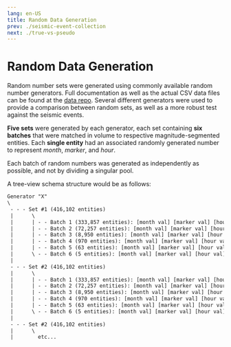```yaml
---
lang: en-US
title: Random Data Generation
prev: ./seismic-event-collection
next: ./true-vs-pseudo
---
```


# Random Data Generation

Random number sets were generated using commonly available random number generators. Full documentation as well as the actual CSV data files can be found at the [data repo](https://github.com/jakeYeager/qw-data-flux). Several different generators were used to provide a comparison between random sets, as well as a more robust test against the seismic events. 

**Five sets** were generated by each generator, each set containing **six batches** that were matched in volume to  respective magnitude-segmented entities. Each **single entity** had an associated randomly generated number to represent _month_, _marker_, and _hour_.

Each batch of random numbers was generated as independently as possible, and not by dividing a singular pool.

A tree-view schema structure would be as follows:

```txt
Generator "X"
\
 - - - Set #1 (416,102 entities)
 |      \
 |      | - - Batch 1 (333,857 entities): [month val] [marker val] [hour val]
 |      | - - Batch 2 (72,257 entities): [month val] [marker val] [hour val]
 |      | - - Batch 3 (8,950 entities): [month val] [marker val] [hour val]
 |      | - - Batch 4 (970 entities): [month val] [marker val] [hour val]
 |      | - - Batch 5 (63 entities): [month val] [marker val] [hour val]
 |      \ - - Batch 6 (5 entities): [month val] [marker val] [hour val]
 |      
 - - - Set #2 (416,102 entities)
 |      \
 |      | - - Batch 1 (333,857 entities): [month val] [marker val] [hour val]
 |      | - - Batch 2 (72,257 entities): [month val] [marker val] [hour val]
 |      | - - Batch 3 (8,950 entities): [month val] [marker val] [hour val]
 |      | - - Batch 4 (970 entities): [month val] [marker val] [hour val]
 |      | - - Batch 5 (63 entities): [month val] [marker val] [hour val]
 |      \ - - Batch 6 (5 entities): [month val] [marker val] [hour val]
 |
 - - - Set #2 (416,102 entities)
 |      \
 |        etc...
```